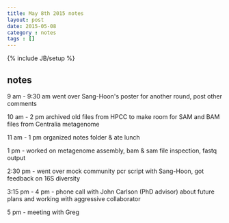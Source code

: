 ```yaml
---
title: May 8th 2015 notes
layout: post
date: 2015-05-08
category : notes
tags : []
---
```

{% include JB/setup %}

## notes

9 am - 9:30 am went over Sang-Hoon's poster for another round, post other comments

10 am - 2 pm  archived old files from HPCC to make room for SAM and BAM files from Centralia metagenome

11 am - 1 pm  organized notes folder & ate lunch

1 pm - worked on metagenome assembly, bam & sam file inspection, fastq output

2:30 pm - went over mock community pcr script with Sang-Hoon, got feedback on 16S diversity

3:15 pm - 4 pm - phone call with John Carlson (PhD advisor) about future plans and working with aggressive collaborator

5 pm - meeting with Greg
